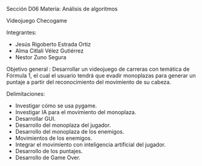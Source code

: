 Sección D06
Materia: Análisis de algoritmos

Videojuego Checogame

Integrantes:
- Jesús Rigoberto Estrada Ortiz
- Alma Citlali Vélez Gutiérrez
- Nestor Zuno Segura

Objetivo general :
Desarrollar un videojuego de carreras con temática de Fórmula 1, el cual el usuario tendrá que evadir monoplazas para generar un puntaje a partir del reconocimiento del movimiento de su cabeza.

Delimitaciones:
- Investigar cómo se usa pygame.
- Investigar IA para el movimiento del monoplaza.
- Desarrollar GUI.
- Desarrollo del monoplaza del jugador.
- Desarrollo del monoplaza de los enemigos.
- Movimientos de los enemigos.
- Integrar el movimiento con inteligencia artificial del jugador.
- Desarrollo de los puntajes.
- Desarrollo de Game Over.
